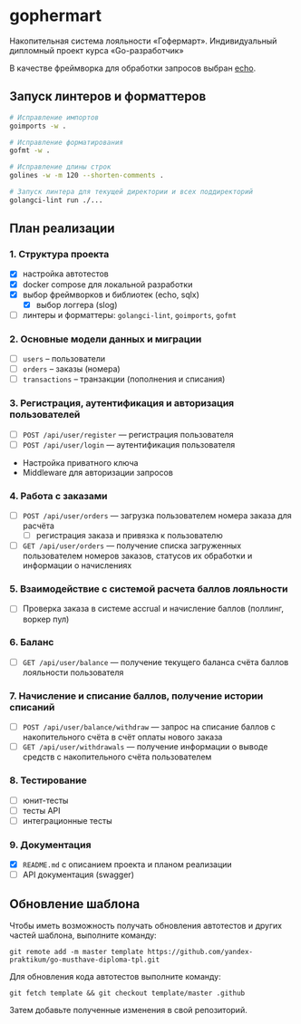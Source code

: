 # gophermart

Накопительная система лояльности «Гофермарт». Индивидуальный дипломный проект курса «Go-разработчик»

В качестве фреймворка для обработки запросов выбран [echo](https://github.com/labstack/echo).

## Запуск линтеров и форматтеров

```bash
# Исправление импортов
goimports -w .

# Исправление форматирования
gofmt -w .

# Исправление длины строк
golines -w -m 120 --shorten-comments .

# Запуск линтера для текущей директории и всех поддиректорий
golangci-lint run ./...
```

## План реализации

### 1. Структура проекта

- [x] настройка автотестов
- [x] docker compose для локальной разработки
- [x] выбор фреймворков и библиотек (echo, sqlx)
  - [x] выбор логгера (slog)
- [ ] линтеры и форматтеры: `golangci-lint`, `goimports`, `gofmt`

### 2. Основные модели данных и миграции

- [ ] `users` – пользователи
- [ ] `orders` – заказы (номера)
- [ ] `transactions` – транзакции (пополнения и списания)

### 3. Регистрация, аутентификация и авторизация пользователей

- [ ] `POST /api/user/register` — регистрация пользователя
- [ ] `POST /api/user/login` — аутентификация пользователя
- Настройка приватного ключа
- Middleware для авторизации запросов

### 4. Работа с заказами

- [ ] `POST /api/user/orders` — загрузка пользователем номера заказа для расчёта 
  - [ ] регистрация заказа и привязка к пользователю
- [ ] `GET /api/user/orders` — получение списка загруженных пользователем номеров заказов, статусов их обработки и информации о начислениях

### 5. Взаимодействие с системой расчета баллов лояльности

- [ ] Проверка заказа в системе accrual и начисление баллов (поллинг, воркер пул)

### 6. Баланс

- [ ] `GET /api/user/balance` — получение текущего баланса счёта баллов лояльности пользователя

### 7. Начисление и списание баллов, получение истории списаний

- [ ] `POST /api/user/balance/withdraw` — запрос на списание баллов с накопительного счёта в счёт оплаты нового заказа
- [ ] `GET /api/user/withdrawals` — получение информации о выводе средств с накопительного счёта пользователем

### 8. Тестирование

- [ ] юнит-тесты
- [ ] тесты API
- [ ] интеграционные тесты

### 9. Документация

- [x] `README.md` с описанием проекта и планом реализации
- [ ] API документация (swagger)

## Обновление шаблона

Чтобы иметь возможность получать обновления автотестов и других частей шаблона, выполните команду:

```
git remote add -m master template https://github.com/yandex-praktikum/go-musthave-diploma-tpl.git
```

Для обновления кода автотестов выполните команду:

```
git fetch template && git checkout template/master .github
```

Затем добавьте полученные изменения в свой репозиторий.
